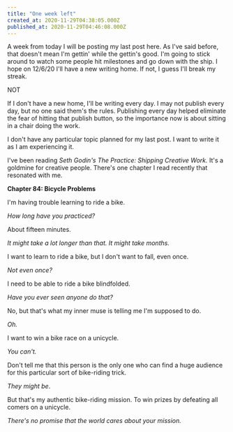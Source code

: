 ```yaml
---
title: "One week left"
created_at: 2020-11-29T04:38:05.000Z
published_at: 2020-11-29T04:46:08.000Z
---
```

A week from today I will be posting my last post here. As I've said before, that doesn't mean I'm gettin' while the gettin's good. I'm going to stick around to watch some people hit milestones and go down with the ship. I hope on 12/6/20 I'll have a new writing home. If not, I guess I'll break my streak.

NOT

If I don't have a new home, I'll be writing every day. I may not publish every day, but no one said them's the rules. Publishing every day helped eliminate the fear of hitting that publish button, so the importance now is about sitting in a chair doing the work. 

I don't have any particular topic planned for my last post. I want to write it as I am experiencing it.

I've been reading _Seth Godin's The Practice: Shipping Creative Work._ It's a goldmine for creative people. There's one chapter I read recently that resonated with me.

**Chapter 84: Bicycle Problems**

I'm having trouble learning to ride a bike.

_How long have you practiced?_

About fifteen minutes.

_It might take a lot longer than that. It might take months._

I want to learn to ride a bike, but I don't want to fall, even once.

_Not even once?_

I need to be able to ride a bike blindfolded.

_Have you ever seen anyone do that?_

No, but that's what my inner muse is telling me I'm supposed to do.

_Oh._

I want to win a bike race on a unicycle.

_You can't._

Don't tell me that this person is the only one who can find a huge audience for this particular sort of bike-riding trick.

_They might be_.

But that's my authentic bike-riding mission. To win prizes by defeating all comers on a unicycle.

_There's no promise that the world cares about your mission._
